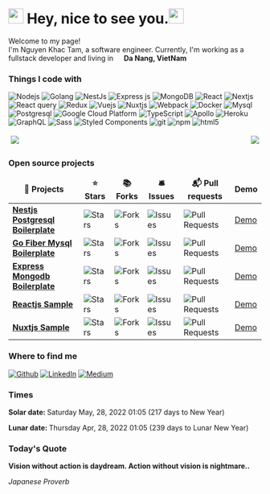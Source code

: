 <h1><img src="https://emojis.slackmojis.com/emojis/images/1531849430/4246/blob-sunglasses.gif?1531849430" width="30"/> Hey, nice to see you.<img src="https://emojis.slackmojis.com/emojis/images/1531849430/4246/blob-sunglasses.gif?1531849430" width="30"/></h1>

<p>Welcome to my page! </br> I'm Nguyen Khac Tam, a software engineer. Currently, I'm working as a fullstack developer and living in <img src="https://image.flaticon.com/icons/svg/555/555515.svg" width="13"/> <b>Da Nang, VietNam</b></p>

<h3>Things I code with</h3>
<p>
  <img alt="Nodejs" src="https://img.shields.io/badge/-Nodejs-43853d?style=flat-square&logo=Node.js&logoColor=white" />
  <img alt="Golang" src="https://img.shields.io/badge/-43853d?color=%2300ADD8&label=Golang&logo=Go&logoColor=White&style=social" />
  <img alt="NestJs" src="https://img.shields.io/badge/-NestJs-ea2845?style=flat-square&logo=nestjs&logoColor=white" />
  <img alt="Express js" src="https://img.shields.io/badge/-Expressjs-43853f?style=flat-square&logo=Node.js&logoColor=white" />
  <img alt="MongoDB" src="https://img.shields.io/badge/-MongoDB-13aa52?style=flat-square&logo=mongodb&logoColor=white" /> 
  <img alt="React" src="https://img.shields.io/badge/-React-45b8d8?style=flat-square&logo=react&logoColor=white" />
  <img alt="Nextjs" src="https://img.shields.io/badge/-Nextjs-ffffff?style=flat-square&logo=nextdotjs&logoColor=black" />
  <img alt="React query" src="https://img.shields.io/badge/-React%20Query-ffffff?style=flat-square&logo=redux&logoColor=black" />
  <img alt="Redux" src="https://img.shields.io/badge/-Redux-764ABC?style=flat-square&logo=redux&logoColor=white" />
  <img alt="Vuejs" src="https://img.shields.io/badge/Vuejs-Vuejs-green?style=flat-square&logo=vuejs&logoColor=white" />
  <img alt="Nuxtjs" src="https://img.shields.io/badge/-Nuxtjs-darkgreen?style=flat-square&logo=nuxtjs&logoColor=white" />
  <img alt="Webpack" src="https://img.shields.io/badge/-Webpack-8DD6F9?style=flat-square&logo=webpack&logoColor=white" /> 
  <img alt="Docker" src="https://img.shields.io/badge/-Docker-46a2f1?style=flat-square&logo=docker&logoColor=white" />
  <img alt="Mysql" src="https://img.shields.io/badge/-Mysql-orange?style=flat-square&logo=github-actions&logoColor=white" />
  <img alt="Postgresql" src="https://img.shields.io/badge/-Postgresql-lightblue?style=flat-square&logo=github-actions&logoColor=white" />
  <img alt="Google Cloud Platform" src="https://img.shields.io/badge/-Google_Cloud_Platform-1a73e8?style=flat-square&logo=google-cloud&logoColor=white" />
  <img alt="TypeScript" src="https://img.shields.io/badge/-TypeScript-007ACC?style=flat-square&logo=typescript&logoColor=white" />
  <img alt="Apollo" src="https://img.shields.io/badge/-Apollo%20GraphQL-311C87?style=flat-square&logo=apollo-graphql&logoColor=white" />
  <img alt="Heroku" src="https://img.shields.io/badge/-Heroku-430098?style=flat-square&logo=heroku&logoColor=white" />
  <img alt="GraphQL" src="https://img.shields.io/badge/-GraphQL-E10098?style=flat-square&logo=graphql&logoColor=white" />
  <img alt="Sass" src="https://img.shields.io/badge/-Sass-CC6699?style=flat-square&logo=sass&logoColor=white" />
  <img alt="Styled Components" src="https://img.shields.io/badge/-Styled_Components-db7092?style=flat-square&logo=styled-components&logoColor=white" />
  <img alt="git" src="https://img.shields.io/badge/-Git-F05032?style=flat-square&logo=git&logoColor=white" />
  <img alt="npm" src="https://img.shields.io/badge/-NPM-CB3837?style=flat-square&logo=npm&logoColor=white" />
  <img alt="html5" src="https://img.shields.io/badge/-HTML5-E34F26?style=flat-square&logo=html5&logoColor=white" />
</p>

<div style="display: flex; justify-content: space-between;">
<div style="padding: 5px">
  <img src="https://github-readme-stats.vercel.app/api/top-langs/?username=tamnk74"/>
</div>

<div style="padding: 5px">
  <img src="https://github-readme-stats.vercel.app/api?username=tamnk74&show_icons=true"/>
</div>
</div>

<h3>Open source projects</h3>
<table>
  <thead align="center">
    <tr border: none;>
      <td><b>🎁 Projects</b></td>
      <td><b>⭐ Stars</b></td>
      <td><b>📚 Forks</b></td>
      <td><b>🛎 Issues</b></td>
      <td><b>📬 Pull requests</b></td>
      <td><b> Demo</b></td>
    </tr>
  </thead>
  <tbody>
    <tr>
      <td><a href="https://github.com/tamnk74/nestjs-boilerplate"><b>Nestjs Postgresql Boilerplate</b></a></td>
      <td><img alt="Stars" src=https://img.shields.io/github/stars/tamnk74/nestjs-boilerplate?style=flat-square&labelColor=343b41"/></td>
      <td><img alt="Forks" src="https://img.shields.io/github/forks/tamnk74/nestjs-boilerplate?style=flat-square&labelColor=343b41"/></td>
      <td><img alt="Issues" src="https://img.shields.io/github/issues/tamnk74/nestjs-boilerplate?style=flat-square&labelColor=343b41"/></td>
      <td><img alt="Pull Requests" src="https://img.shields.io/github/issues-pr/tamnk74/nestjs-boilerplate?style=flat-square&labelColor=343b41"/></td>
      <td><a href="https://tamnk74.github.io/" target="_blank">Demo</a></td>
    </tr>
    <tr>
      <td><a href="https://github.com/tamnk74/go-fiber-gorm-mysql-boilerplate"><b>Go Fiber Mysql Boilerplate</b></a></td>
      <td><img alt="Stars" src=https://img.shields.io/github/stars/tamnk74/go-fiber-gorm-mysql-boilerplate?style=flat-square&labelColor=343b41"/></td>
      <td><img alt="Forks" src="https://img.shields.io/github/forks/tamnk74/go-fiber-gorm-mysql-boilerplate?style=flat-square&labelColor=343b41"/></td>
      <td><img alt="Issues" src="https://img.shields.io/github/issues/tamnk74/go-fiber-gorm-mysql-boilerplate?style=flat-square&labelColor=343b41"/></td>
      <td><img alt="Pull Requests" src="https://img.shields.io/github/issues-pr/tamnk74/go-fiber-gorm-mysql-boilerplate?style=flat-square&labelColor=343b41"/></td>
      <td><a href="https://tamnk74.github.io/" target="_blank">Demo</a></td>
    </tr>
    <tr>
      <td><a href="https://github.com/tamnk74/expressjs_mongodb_boilerplate"><b>Express Mongodb Boilerplate</b></a></td>
      <td><img alt="Stars" src=https://img.shields.io/github/stars/tamnk74/expressjs_mongodb_boilerplate?style=flat-square&labelColor=343b41"/></td>
      <td><img alt="Forks" src="https://img.shields.io/github/forks/tamnk74/expressjs_mongodb_boilerplate?style=flat-square&labelColor=343b41"/></td>
      <td><img alt="Issues" src="https://img.shields.io/github/issues/tamnk74/expressjs_mongodb_boilerplate?style=flat-square&labelColor=343b41"/></td>
      <td><img alt="Pull Requests" src="https://img.shields.io/github/issues-pr/tamnk74/expressjs_mongodb_boilerplate?style=flat-square&labelColor=343b41"/></td>
      <td><a href="https://tamnk74.github.io/" target="_blank">Demo</a></td>
    </tr>
    <tr>
      <td><a href="https://github.com/tamnk74/blog-react"><b>Reactjs Sample</b></a></td>
      <td><img alt="Stars" src=https://img.shields.io/github/stars/tamnk74/blog-react?style=flat-square&labelColor=343b41"/></td>
      <td><img alt="Forks" src="https://img.shields.io/github/forks/tamnk74/blog-react?style=flat-square&labelColor=343b41"/></td>
      <td><img alt="Issues" src="https://img.shields.io/github/issues/tamnk74/blog-react?style=flat-square&labelColor=343b41"/></td>
      <td><img alt="Pull Requests" src="https://img.shields.io/github/issues-pr/tamnk74/blog-react?style=flat-square&labelColor=343b41"/></td>
      <td><a href="https://tamnk74.github.io/" target="_blank">Demo</a></td>
    </tr>
    <tr>
      <td><a href="https://github.com/tamnk74/nuxtjs-blog"><b>Nuxtjs Sample</b></a></td>
      <td><img alt="Stars" src=https://img.shields.io/github/stars/tamnk74/nuxtjs-blog?style=flat-square&labelColor=343b41"/></td>
      <td><img alt="Forks" src="https://img.shields.io/github/forks/tamnk74/nuxtjs-blog?style=flat-square&labelColor=343b41"/></td>
      <td><img alt="Issues" src="https://img.shields.io/github/issues/tamnk74/nuxtjs-blog?style=flat-square&labelColor=343b41"/></td>
      <td><img alt="Pull Requests" src="https://img.shields.io/github/issues-pr/tamnk74/nuxtjs-blog?style=flat-square&labelColor=343b41"/></td>
      <td><a href="https://tamnk74.github.io/" target="_blank">Demo</a></td>
    </tr>
  </tbody>
</table>

<h3>Where to find me</h3>
<p>
  <a href="https://github.com/tamnk74" target="_blank"><img alt="Github" src="https://img.shields.io/badge/GitHub-%2312100E.svg?&style=for-the-badge&logo=Github&logoColor=white" /></a> 
  <a href="https://www.linkedin.com/in/tam-nguyen-khac-33385315a/" target="_blank"><img alt="LinkedIn" src="https://img.shields.io/badge/linkedin-%230077B5.svg?&style=for-the-badge&logo=linkedin&logoColor=white" /></a> 
  <a href="https://medium.com/@khac.tam.94" target="_blank"><img alt="Medium" src="https://img.shields.io/badge/medium-%2312100E.svg?&style=for-the-badge&logo=medium&logoColor=white" /></a>
</p>

<h3>Times</h3>
<p><b>Solar date: </b> Saturday May, 28, 2022 01:05 (217 days to New Year)</p>
<p><b>Lunar date: </b> Thursday Apr, 28, 2022 01:05 (239 days to Lunar New Year)</p>


<h3>Today's Quote</h3>

<p><b>Vision without action is daydream. Action without vision is nightmare..</b></p>
<p><i>Japanese Proverb</i></p>

<!--
**tamnk74/tamnk74** is a ✨ _special_ ✨ repository because its `README.md` (this file) appears on your GitHub profile.

Here are some ideas to get you started:

- 🔭 I’m currently working on ...
- 🌱 I’m currently learning ...
- 👯 I’m looking to collaborate on ...
- 🤔 I’m looking for help with ...
- 💬 Ask me about ...
- 📫 How to reach me: ...
- 😄 Pronouns: ...
- ⚡ Fun fact: ...
-->
